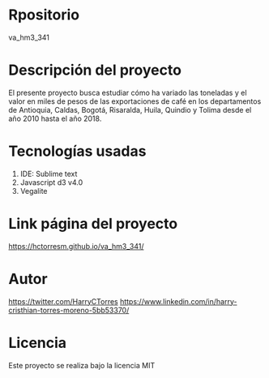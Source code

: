 # Rpositorio
va_hm3_341

# Descripción del proyecto
El presente proyecto busca estudiar cómo ha variado las toneladas y el valor en miles de pesos de las exportaciones de café en los departamentos de Antioquia, Caldas, Bogotá, Risaralda, Huila, Quindio y Tolima desde el año 2010 hasta el año 2018.

# Tecnologías usadas 
1. IDE: Sublime text
2. Javascript d3 v4.0
3. Vegalite

# Link página del proyecto
https://hctorresm.github.io/va_hm3_341/

# Autor
https://twitter.com/HarryCTorres
https://www.linkedin.com/in/harry-cristhian-torres-moreno-5bb53370/

# Licencia
Este proyecto se realiza bajo la licencia MIT
